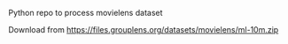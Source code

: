 Python repo to process movielens dataset

Download from https://files.grouplens.org/datasets/movielens/ml-10m.zip